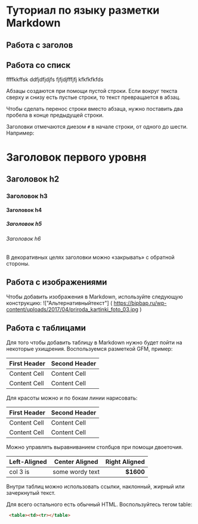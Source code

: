 # Туториал по языку разметки Markdown

## Работа с заголов

## Работа со списк
ffffkkffsk
ddfjdfjdjfs
fjfjdjfffjfj
kfkfkfkfds

Абзацы создаются при помощи пустой строки. Если вокруг текста сверху и снизу есть пустые строки, то текст превращается в абзац.

Чтобы сделать перенос строки вместо абзаца, нужно поставить два пробела в конце предыдущей строки.

Заголовки отмечаются диезом `#` в начале строки, от одного до шести. Например: 
# Заголовок первого уровня # 
## Заголовок h2 
### Заголовок h3 
#### Заголовок h4
##### Заголовок h5 
###### Заголовок h6

В декоративных целях заголовки можно «закрывать» с обратной стороны. 

## Работа с изображениями
 
 Чтобы добавить изображения в Markdown, используйте следующую конструкцию:
 !["Альтернативныйтекст"] ( https://bipbap.ru/wp-content/uploads/2017/04/priroda_kartinki_foto_03.jpg )

## Работа с таблицами


Для того чтобы добавить таблицу в Markdown нужно будет пойти на некоторые ухищрения. Воспользуемся разметкой GFM, пример:

First Header  | Second Header 
------------- | -------------
Content Cell  | Content Cell 
Content Cell  | Content Cell 
Для красоты можно и по бокам линии нарисовать:

| First Header  | Second Header | 
| ------------- | ------------- |
| Content Cell  | Content Cell  | 
| Content Cell  | Content Cell  | 

Можно управлять выравниванием столбцов при помощи двоеточия.

| Left-Aligned  | Center Aligned  | Right Aligned | 
|:------------- |:-----------:|-------------:|
| col 3 is      | some wordy text |     **$1600** | | col 2 is      | centered        |         $12   | | zebra stripes | are neat        |        ~~$1~~ | 


Внутри таблиц можно использовать ссылки, наклонный, жирный или зачеркнутый текст.


Для всего остального есть обычный HTML. Воспользуйтесь тегом table:
```HTML
 <table><td><tr></table>
```